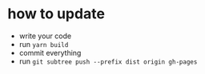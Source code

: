 # how to update

- write your code
- run `yarn build`
- commit everything
- run `git subtree push --prefix dist origin gh-pages`